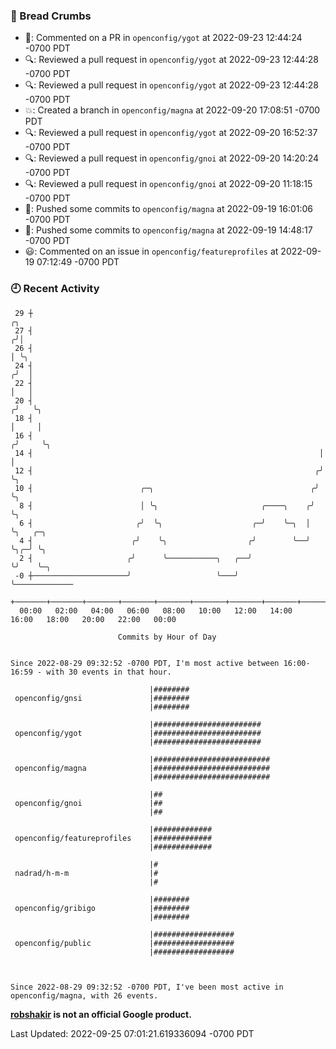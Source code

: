 ### 🍞 Bread Crumbs

 * 💬: Commented on a PR in  `openconfig/ygot` at 2022-09-23 12:44:24 -0700 PDT
 * 🔍: Reviewed a pull request in  `openconfig/ygot` at 2022-09-23 12:44:28 -0700 PDT
 * 🔍: Reviewed a pull request in  `openconfig/ygot` at 2022-09-23 12:44:28 -0700 PDT
 * 💥: Created a branch in `openconfig/magna` at 2022-09-20 17:08:51 -0700 PDT
 * 🔍: Reviewed a pull request in  `openconfig/ygot` at 2022-09-20 16:52:37 -0700 PDT
 * 🔍: Reviewed a pull request in  `openconfig/gnoi` at 2022-09-20 14:20:24 -0700 PDT
 * 🔍: Reviewed a pull request in  `openconfig/gnoi` at 2022-09-20 11:18:15 -0700 PDT
 * 🚢: Pushed some commits to `openconfig/magna` at 2022-09-19 16:01:06 -0700 PDT
 * 🚢: Pushed some commits to `openconfig/magna` at 2022-09-19 14:48:17 -0700 PDT
 * 😃: Commented on an issue in `openconfig/featureprofiles` at 2022-09-19 07:12:49 -0700 PDT

### 🕘 Recent Activity
```
 29 ┼                                                                    ╭╮
 27 ┤                                                                   ╭╯│
 26 ┤                                                                   │ ╰╮
 24 ┤                                                                  ╭╯  │
 22 ┤                                                                  │   │
 20 ┤                                                                 ╭╯   ╰╮
 18 ┤                                                                 │     │
 16 ┤                                                                ╭╯     ╰╮
 14 ┤                                                                │       │
 12 ┤                                                               ╭╯       ╰╮
 10 ┤                        ╭─╮                                   ╭╯         ╰╮
  8 ┤                        │ ╰╮                       ╭────╮    ╭╯           ╰╮
  6 ┤                       ╭╯  ╰╮                    ╭─╯    ╰─╮  │             ╰╮   ╭─╮
  4 ┤                      ╭╯    ╰╮                  ╭╯        ╰──╯              ╰╮╭─╯ ╰╮
  2 ┤                     ╭╯      ╰───────────╮   ╭──╯                            ╰╯    ╰─╮
 -0 ┼─────────────────────╯                   ╰───╯                                       ╰─────────────
    +───────+───────+───────+───────+───────+───────+───────+───────+───────+───────+───────+───────+────
  00:00   02:00   04:00   06:00   08:00   10:00   12:00   14:00   16:00   18:00   20:00   22:00   00:00   

						Commits by Hour of Day


Since 2022-08-29 09:32:52 -0700 PDT, I'm most active between 16:00-16:59 - with 30 events in that hour.

```



```
                               |########
 openconfig/gnsi               |########
                               |########

                               |########################
 openconfig/ygot               |########################
                               |########################

                               |##########################
 openconfig/magna              |##########################
                               |##########################

                               |##
 openconfig/gnoi               |##
                               |##

                               |#############
 openconfig/featureprofiles    |#############
                               |#############

                               |#
 nadrad/h-m-m                  |#
                               |#

                               |########
 openconfig/gribigo            |########
                               |########

                               |##################
 openconfig/public             |##################
                               |##################



Since 2022-08-29 09:32:52 -0700 PDT, I've been most active in openconfig/magna, with 26 events.

```
**[robshakir](mailto:robjs@google.com) is not an official Google product.**  


Last Updated: 2022-09-25 07:01:21.619336094 -0700 PDT
